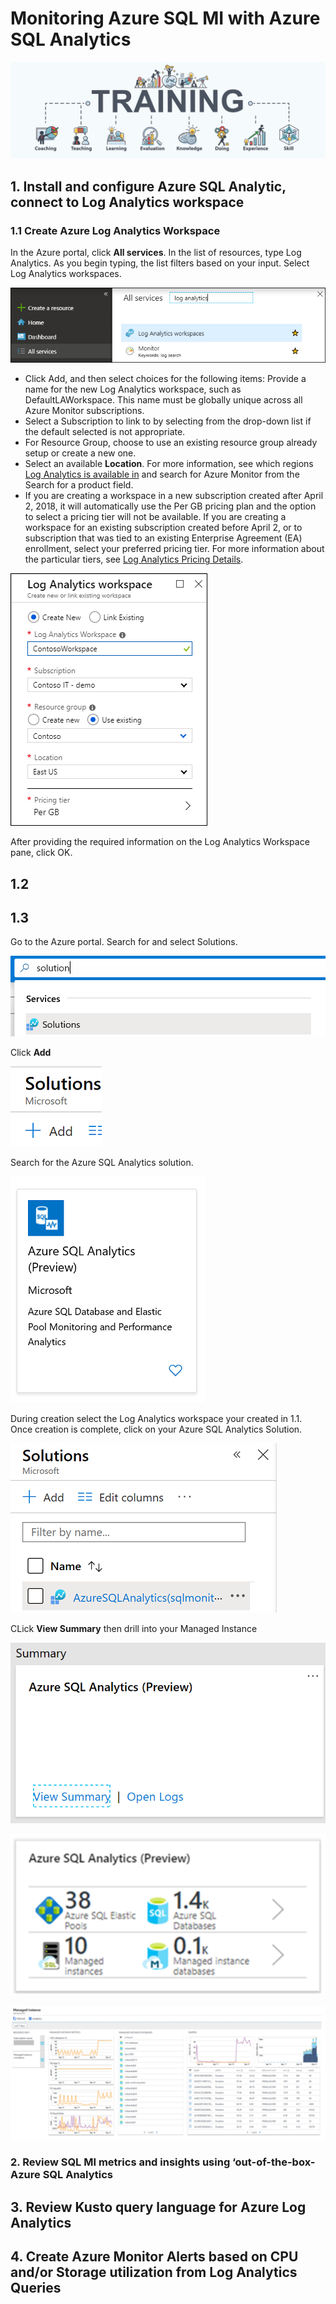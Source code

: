 # Monitoring Azure SQL MI with Azure SQL Analytics

![hackathon design](/images/training.jpg)


## 1. Install and configure Azure SQL Analytic, connect to Log Analytics workspace

### 1.1 Create Azure Log Analytics Workspace

In the Azure portal, click **All services**. In the list of resources, type Log Analytics. As you begin typing, the list filters based on your input. Select Log Analytics workspaces.

![create log analytics](/images/azure-portal-01.png)

- Click Add, and then select choices for the following items:
Provide a name for the new Log Analytics workspace, such as DefaultLAWorkspace. This name must be globally unique across all Azure Monitor subscriptions.
- Select a Subscription to link to by selecting from the drop-down list if the default selected is not appropriate.
- For Resource Group, choose to use an existing resource group already setup or create a new one.
- Select an available **Location**. For more information, see which regions [Log Analytics is available in](https://azure.microsoft.com/regions/services/) and search for Azure Monitor from the Search for a product field.
- If you are creating a workspace in a new subscription created after April 2, 2018, it will automatically use the Per GB pricing plan and the option to select a pricing tier will not be available. If you are creating a workspace for an existing subscription created before April 2, or to subscription that was tied to an existing Enterprise Agreement (EA) enrollment, select your preferred pricing tier. For more information about the particular tiers, see [Log Analytics Pricing Details](https://azure.microsoft.com/pricing/details/log-analytics/).

![create log analytics workspace](/images/create-loganalytics-workspace-02.png)

After providing the required information on the Log Analytics Workspace pane, click OK.

## 1.2

## 1.3

Go to the Azure portal. Search for and select Solutions.

![create log analytics](/images/search_solutions.PNG)

Click **Add**

![create log analytics](/images/solutions_add.PNG)

Search for the Azure SQL Analytics solution.

![create log analytics](/images/sql_analytics_solution.PNG)

During creation select the Log Analytics workspace your created in 1.1. Once creation is complete, click on your 
Azure SQL Analytics Solution.

![create log analytics](/images/sql_analytics_solution_02.PNG
)

CLick **View Summary** then drill into your Managed Instance

![create log analytics](/images/azure_sql_analytics_summary.PNG)

![create log analytics](/images/summary_panel.PNG)

![create log analytics](/images/managed_instance_view.PNG)




### 2. Review SQL MI metrics and insights using ‘out-of-the-box- Azure SQL Analytics


## 3. Review Kusto query language for Azure Log Analytics

## 4. Create  Azure Monitor Alerts based on CPU and/or Storage utilization from Log Analytics Queries
